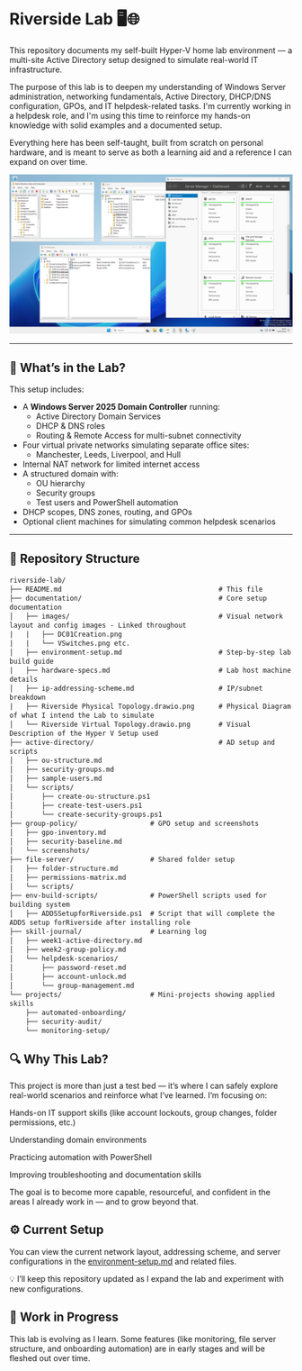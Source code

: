 # Riverside Lab 🖥️🌐

This repository documents my self-built Hyper-V home lab environment — a multi-site Active Directory setup designed to simulate real-world IT infrastructure. 

The purpose of this lab is to deepen my understanding of Windows Server administration, networking fundamentals, Active Directory, DHCP/DNS configuration, GPOs, and IT helpdesk-related tasks. I'm currently working in a helpdesk role, and I'm using this time to reinforce my hands-on knowledge with solid examples and a documented setup.

Everything here has been self-taught, built from scratch on personal hardware, and is meant to serve as both a learning aid and a reference I can expand on over time.

![DC01](Infrastucture/images/DC01.png)

---

## 🧰 What’s in the Lab?

This setup includes:

- A **Windows Server 2025 Domain Controller** running:
  - Active Directory Domain Services
  - DHCP & DNS roles
  - Routing & Remote Access for multi-subnet connectivity
- Four virtual private networks simulating separate office sites:
  - Manchester, Leeds, Liverpool, and Hull
- Internal NAT network for limited internet access
- A structured domain with:
  - OU hierarchy
  - Security groups
  - Test users and PowerShell automation
- DHCP scopes, DNS zones, routing, and GPOs
- Optional client machines for simulating common helpdesk scenarios

---

## 📁 Repository Structure

```plaintext
riverside-lab/
├── README.md                                       # This file
├── documentation/                                  # Core setup documentation
│   ├── images/                                     # Visual network layout and config images - Linked throughout
|   |   ├── DC01Creation.png
|   |   └── VSwitches.png etc.
│   ├── environment-setup.md                        # Step-by-step lab build guide
|   ├── hardware-specs.md                           # Lab host machine details
│   ├── ip-addressing-scheme.md                     # IP/subnet breakdown
|   ├── Riverside Physical Topology.drawio.png      # Physical Diagram of what I intend the Lab to simulate
│   └── Riverside Virtual Topology.drawio.png       # Visual Description of the Hyper V Setup used
├── active-directory/                               # AD setup and scripts
│   ├── ou-structure.md
│   ├── security-groups.md
│   ├── sample-users.md
│   └── scripts/
│       ├── create-ou-structure.ps1
│       ├── create-test-users.ps1
│       └── create-security-groups.ps1
├── group-policy/                  # GPO setup and screenshots
│   ├── gpo-inventory.md
│   ├── security-baseline.md
│   └── screenshots/
├── file-server/                   # Shared folder setup
│   ├── folder-structure.md
│   ├── permissions-matrix.md
│   └── scripts/
├── env-build-scripts/             # PowerShell scripts used for building system
│   ├── ADDSSetupforRiverside.ps1  # Script that will complete the ADDS setup forRiverside after installing role
├── skill-journal/                 # Learning log
│   ├── week1-active-directory.md
│   ├── week2-group-policy.md
│   └── helpdesk-scenarios/
│       ├── password-reset.md
│       ├── account-unlock.md
│       └── group-management.md
└── projects/                      # Mini-projects showing applied skills
    ├── automated-onboarding/
    ├── security-audit/
    └── monitoring-setup/
```

## 🔍 Why This Lab?

This project is more than just a test bed — it’s where I can safely explore real-world scenarios and reinforce what I’ve learned. I’m focusing on:

Hands-on IT support skills (like account lockouts, group changes, folder permissions, etc.)

Understanding domain environments

Practicing automation with PowerShell

Improving troubleshooting and documentation skills

The goal is to become more capable, resourceful, and confident in the areas I already work in — and to grow beyond that.

## ⚙️ Current Setup
You can view the current network layout, addressing scheme, and server configurations in the [environment-setup.md](Infrastucture/environment-setup.md) and related files.

💡 I’ll keep this repository updated as I expand the lab and experiment with new configurations.

## 🚧 Work in Progress
This lab is evolving as I learn. Some features (like monitoring, file server structure, and onboarding automation) are in early stages and will be fleshed out over time.